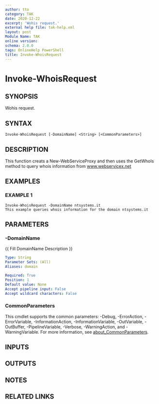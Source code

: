 ```yaml
---
author: tto
category: TAK
date: 2020-12-22
excerpt: 'Wohis request.'
external help file: tak-help.xml
layout: post
Module Name: TAK
online version:
schema: 2.0.0
tags: OnlineHelp PowerShell
title: Invoke-WhoisRequest
---
```


# Invoke-WhoisRequest

## SYNOPSIS
Wohis request.

## SYNTAX

```
Invoke-WhoisRequest [-DomainName] <String> [<CommonParameters>]
```

## DESCRIPTION
This function creats a New-WebServiceProxy and then uses the GetWhoIs method to query whois information from www.webservicex.net

## EXAMPLES

### EXAMPLE 1
```
Invoke-WhoisRequest -DomainName ntsystems.it
This example queries whois information for the domain ntsystems.it
```

## PARAMETERS

### -DomainName
{{ Fill DomainName Description }}

```yaml
Type: String
Parameter Sets: (All)
Aliases: domain

Required: True
Position: 1
Default value: None
Accept pipeline input: False
Accept wildcard characters: False
```

### CommonParameters
This cmdlet supports the common parameters: -Debug, -ErrorAction, -ErrorVariable, -InformationAction, -InformationVariable, -OutVariable, -OutBuffer, -PipelineVariable, -Verbose, -WarningAction, and -WarningVariable. For more information, see [about_CommonParameters](http://go.microsoft.com/fwlink/?LinkID=113216).

## INPUTS

## OUTPUTS

## NOTES

## RELATED LINKS
